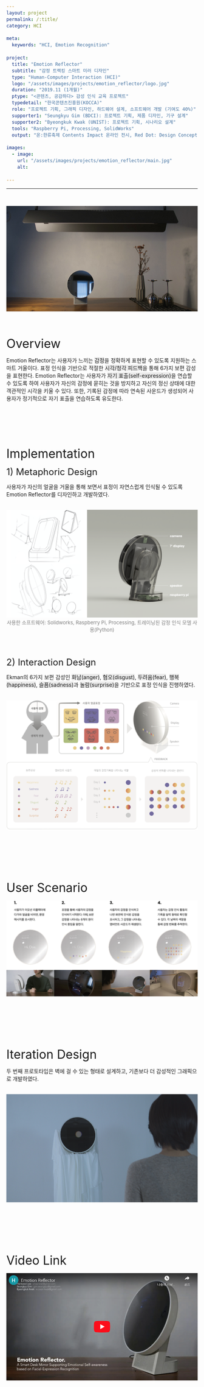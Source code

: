 ```yaml
---
layout: project
permalink: /:title/
category: HCI

meta:
  keywords: "HCI, Emotion Recognition"

project:
  title: "Emotion Reflector"
  subtitle: "감정 트랙킹 스마트 미러 디자인"
  type: "Human-Computer Interaction (HCI)"
  logo: "/assets/images/projects/emotion_reflector/logo.jpg"
  duration: "2019.11 (1개월)"
  ptype: "<콘텐츠, 공감하다> 감성 인식 교육 프로젝트"
  typedetail: "한국콘텐츠진흥원(KOCCA)"
  role: "프로젝트 기획, 그래픽 디자인, 하드웨어 설계, 소프트웨어 개발 (기여도 40%)"
  supporter1: "Seungkyu Gim (BDCI): 프로젝트 기획, 제품 디자인, 기구 설계"
  supporter2: "Byeongkuk Kwak (UNIST): 프로젝트 기획, 시나리오 설계"
  tools: "Raspberry Pi, Processing, SolidWorks"
  output: "온:한류축제 Contents Impact 온라인 전시, Red Dot: Design Concept 2020 파이널리스트"

images:
  - image:
    url: "/assets/images/projects/emotion_reflector/main.jpg"
    alt:

---
```

---
<br>
<p align="center">
  <img src="/assets/images/projects/emotion_reflector/intro.png">
</p>  
<br><br>

<font size="6em">Overview</font>
<br>

Emotion Reflector는 사용자가 느끼는 <span style="background-color:#EBEBEB">감정</span>을 정확하게 표현할 수 있도록 지원하는 스마트 거울이다.
표정 인식을 기반으로 적절한 <span style="background-color:#EBEBEB">시각/청각 피드백</span>을 통해 6가지 보편 감성을 표현한다.
Emotion Reflector는 사용자가 <span style="background-color:#EBEBEB">자기 표출(self-expression)</span>을 연습할 수 있도록 하여 사용자가 자신의 감정에 묻히는 것을 방지하고 자신의 정신 상태에 대한 객관적인 시각을 키울 수 있다.
또한, 기록된 감정에 따라 연속된 사운드가 생성되어 사용자가 정기적으로 자기 표출을 연습하도록 유도한다.  
<br><br><br><br><br><br>

<font size="6em">Implementation</font>
<br>

<font size="5em">1) Metaphoric Design</font>
<br>

사용자가 자신의 얼굴을 거울을 통해 보면서 표정이 자연스럽게 인식될 수 있도록 Emotion Reflector를 디자인하고 개발하였다.  
<br>

<p align="center">
  <img src="/assets/images/projects/emotion_reflector/pd.png">
  <br>
  <font size="2em" color="gray">사용한 소프트웨어: Solidworks, Raspberry Pi, Processing, 트레이닝된 감정 인식 모델 사용(Python)</font>
</p>  
<br><br>

<font size="5em">2) Interaction Design</font>
<br>

Ekman의 6가지 보편 감성인 <span style="background-color:#EBEBEB">화남(anger)</span>, <span style="background-color:#EBEBEB">혐오(disgust)</span>, <span style="background-color:#EBEBEB">두려움(fear)</span>, <span style="background-color:#EBEBEB">행복(happiness)</span>, <span style="background-color:#EBEBEB">슬픔(sadness)</span>과 <span style="background-color:#EBEBEB">놀람(surprise)</span>을 기반으로 표정 인식을 진행하였다.  
<br>

<p align="center">
  <img src="/assets/images/projects/emotion_reflector/id.png">
</p>  
<br><br><br><br><br><br>

<font size="6em">User Scenario</font>
<br>

<p align="center">
  <img src="/assets/images/projects/emotion_reflector/us.png">
</p>  
<br><br><br><br><br><br>

<font size="6em">Iteration Design</font>
<br>

두 번째 프로토타입은 벽에 걸 수 있는 형태로 설계하고, 기존보다 더 감성적인 그래픽으로 개발하였다.  
<br>

<p align="center">
  <img src="/assets/images/projects/emotion_reflector/iter.png">
</p>
<br><br><br><br><br><br>

<font size="6em">Video Link</font>
<br>

<p align="center">
  <a href="https://youtu.be/QK5-5I0bJDk">
  <img src="/assets/images/projects/emotion_reflector/video.png">
  </a>
</p>  
<br><br><br><br><br><br>
